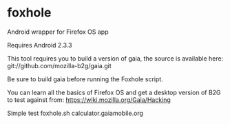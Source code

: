 foxhole
=======

Android wrapper for Firefox OS app

Requires Android 2.3.3

This tool requires you to build a version of gaia, the source is available here:
git://github.com/mozilla-b2g/gaia.git

Be sure to build gaia before running the Foxhole script.

You can learn all the basics of Firefox OS and get a desktop version of B2G to test against from:
https://wiki.mozilla.org/Gaia/Hacking 

Simple test
foxhole.sh calculator.gaiamobile.org <android sdk path> <gaia path>